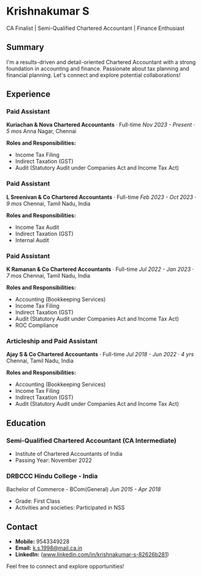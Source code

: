 # Krishnakumar S

CA Finalist | Semi-Qualified Chartered Accountant | Finance Enthusiast

## Summary
I'm a results-driven and detail-oriented Chartered Accountant with a strong foundation in accounting and finance. Passionate about tax planning and financial planning. Let's connect and explore potential collaborations!

## Experience

### Paid Assistant
**Kuriachan & Nova Chartered Accountants** · Full-time
*Nov 2023 - Present* · *5 mos*
Anna Nagar, Chennai

**Roles and Responsibilities:**
- Income Tax Filing
- Indirect Taxation (GST)
- Audit (Statutory Audit under Companies Act and Income Tax Act)

### Paid Assistant
**L Sreenivan & Co Chartered Accountants** · Full-time
*Feb 2023 - Oct 2023* · *9 mos*
Chennai, Tamil Nadu, India

**Roles and Responsibilities:**
- Income Tax Audit
- Indirect Taxation (GST)
- Internal Audit

### Paid Assistant
**K Ramanan & Co Chartered Accountants** · Full-time
*Jul 2022 - Jan 2023* · *7 mos*
Chennai, Tamil Nadu, India

**Roles and Responsibilities:**
- Accounting (Bookkeeping Services)
- Income Tax Filing
- Indirect Taxation (GST)
- Audit (Statutory Audit under Companies Act and Income Tax Act)
- ROC Compliance
  
### Articleship and Paid Assistant
**Ajay S & Co Chartered Accountants** · Full-time
*Jul 2018 - Jun 2022* · *4 yrs*
Chennai, Tamil Nadu, India

**Roles and Responsibilities:**
- Accounting (Bookkeeping Services)
- Income Tax Filing
- Indirect Taxation (GST)
- Audit (Statutory Audit under Companies Act and Income Tax Act)

## Education
### Semi-Qualified Chartered Accountant (CA Intermediate)
  - Institute of Chartered Accountants of India
  - Passing Year: November 2022

### DRBCCC Hindu College - India
  Bachelor of Commerce - BCom(General)
  *Jun 2015 - Apr 2018*
  - Grade: First Class
  - Activities and societies: Participated in NSS

## Contact
- **Mobile:** 9543349228
- **Email:** k.s.1998@mail.ca.in
- **LinkedIn:** (www.linkedin.com/in/krishnakumar-s-82626b281)

Feel free to connect and explore opportunities!
